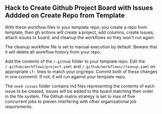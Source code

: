 ## Hack to Create Github Project Board with Issues Addded on Create Repo from Template

With these workflow files in your template repo, you create a repo from template, then gh actions will create a project, add columns, create issues, attach issues to board, and cleanup the workflows so they won't run again.

The cleanup workflow file is set to manual execution by default. Beware that it will delete all workflow history from your repo.

Add the contents of the `/.github` folder to your template repo. Edit the `/.github/workflows/project.yeml` and `/.github/workflows/cleanup.yaml` on appropriate `if:` lines to match your org/repo. Commit both of these changes in one commmit. If not, it will run against your template repo.

The `seed-issues` folder contains md files representing the contents of each issue to be created, issues will be added to the board matching their order in the file system. The Github matrix strategy is set to max of five concurrent jobs to preven interfering with other organizational job requirements.

